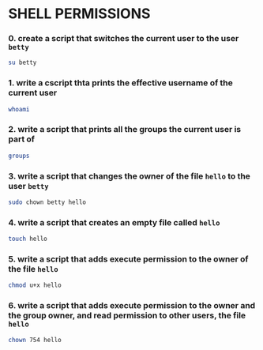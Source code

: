 # SHELL PERMISSIONS

### 0. create a script that switches the current user to the user `betty`
```sh
su betty
```

### 1. write a cscript thta prints the effective username of the current user
```sh
whoami
```

### 2. write a script that prints all the groups the current user is part of
```sh
groups
```

### 3. write a script that changes the owner of the file `hello` to the user `betty`
```sh
sudo chown betty hello
```

### 4. write a script that creates an empty file called `hello`
```sh
touch hello
```

### 5. write a script that adds execute permission to the owner of the file `hello`
```sh
chmod u+x hello
```

### 6. write a script that adds execute permission to the owner and the group owner, and read permission to other users, the file `hello`
```sh
chown 754 hello
```
